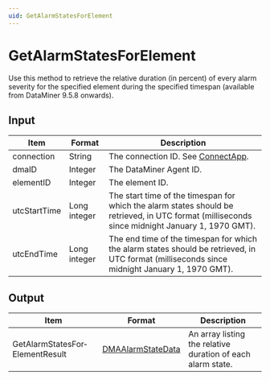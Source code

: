 ```yaml
---
uid: GetAlarmStatesForElement
---
```


# GetAlarmStatesForElement

Use this method to retrieve the relative duration (in percent) of every alarm severity for the specified element during the specified timespan (available from DataMiner 9.5.8 onwards).

## Input

| Item | Format | Description |
|--|--|--|
| connection | String | The connection ID. See [ConnectApp](xref:ConnectApp). |
| dmaID | Integer | The DataMiner Agent ID. |
| elementID | Integer | The element ID. |
| utcStartTime | Long integer | The start time of the timespan for which the alarm states should be retrieved, in UTC format (milliseconds since midnight January 1, 1970 GMT). |
| utcEndTime | Long integer | The end time of the timespan for which the alarm states should be retrieved, in UTC format (milliseconds since midnight January 1, 1970 GMT). |

## Output

| Item                            | Format            | Description                                                 |
|---------------------------------|-------------------|-------------------------------------------------------------|
| GetAlarmStatesFor­ElementResult | [DMAAlarmStateData](xref:DMAAlarmStateData) | An array listing the relative duration of each alarm state. |
